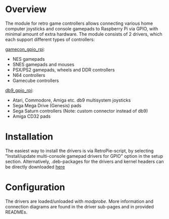 # Overview

The module for retro game controllers allows connecting various home computer joysticks and console gamepads to Raspberry Pi via GPIO, with minimal amount of extra hardware. The module consists of 2 drivers, which each support different types of controllers:

[gamecon_gpio_rpi](gamecon_gpio_rpi):
* NES gamepads
* SNES gamepads and mouses
* PSX/PS2 gamepads, wheels and DDR controllers
* N64 controllers
* Gamecube controllers

[db9_gpio_rpi](db9_gpio_rpi):
* Atari, Commodore, Amiga etc. db9 multisystem joysticks
* Sega Mega Drive (Genesis) pads
* Sega Saturn controllers (Note: custom connector instead of db9)
* Amiga CD32 pads


# Installation

The easiest way to install the drivers is via RetroPie-script, by selecting "Install/update multi-console gamepad drivers for GPIO" option in the setup section.
Alternatively, .deb-packages for the drivers and kernel headers can be directly downloaded [here](http://www.niksula.hut.fi/~mhiienka/Rpi/)


# Configuration

The drivers are loaded/unloaded with _modprobe_. More information and connection diagrams are found in the driver sub-pages and in provided READMEs.